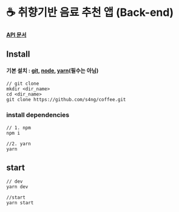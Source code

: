 # ☕ 취향기반 음료 추천 앱 (Back-end)

#### [API 문서](./docs/API.md) 

## Install

#### 기본 설치 : [git](https://git-scm.com/downloads), [node](https://nodejs.org/ko/download/), [yarn](https://yarnpkg.com/getting-started/install#global-install)(필수는 아님)

```
// git clone
mkdir <dir_name>
cd <dir_name>
git clone https://github.com/s4ng/coffee.git
```

### install dependencies
```
// 1. npm
npm i

//2. yarn
yarn
```

## start
```
// dev
yarn dev

//start
yarn start
```

